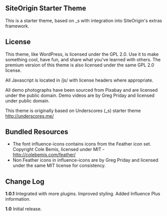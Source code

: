 SiteOrigin Starter Theme
---------------
This is a starter theme, based on _s with integration into SiteOrigin's extras framework.


License
---------------
This theme, like WordPress, is licensed under the GPL 2.0. Use it to make something cool, have fun, and share what you've learned with others. The premium version of this theme is also licensed under the same GPL 2.0 license.

All Javascript is located in /js/ with license headers where appropriate.

All demo photographs have been sourced from Pixabay and are licensed under the public domain. Demo videos are by Greg Priday and licensed under public domain.

This theme is originally based on Underscores (_s) starter theme http://underscores.me/

Bundled Resources
---------------
* The font influence-icons contains icons from the Feather icon set. Copyright Cole Bemis, licensed under MIT - http://colebemis.com/feather/
* Non Feather icons in influence-icons are by Greg Priday and licensed under the same MIT license for consistency.

Change Log
---------------

**1.0.1**
Integrated with more plugins.
Improved styling.
Added Influence Plus information.

**1.0**
Initial release.